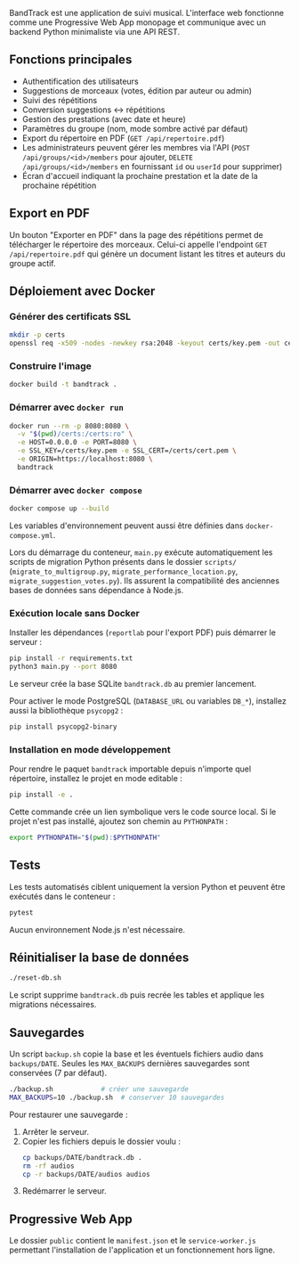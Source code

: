 BandTrack est une application de suivi musical. L'interface web fonctionne
comme une Progressive Web App monopage et communique avec un backend Python
minimaliste via une API REST.

## Fonctions principales

- Authentification des utilisateurs
- Suggestions de morceaux (votes, édition par auteur ou admin)
- Suivi des répétitions
- Conversion suggestions ↔ répétitions
- Gestion des prestations (avec date et heure)
- Paramètres du groupe (nom, mode sombre activé par défaut)
- Export du répertoire en PDF (`GET /api/repertoire.pdf`)
- Les administrateurs peuvent gérer les membres via l'API (`POST /api/groups/<id>/members` pour ajouter, `DELETE /api/groups/<id>/members` en fournissant `id` ou `userId` pour supprimer)
- Écran d'accueil indiquant la prochaine prestation et la date de la prochaine
  répétition

## Export en PDF

Un bouton "Exporter en PDF" dans la page des répétitions permet de télécharger le
répertoire des morceaux. Celui-ci appelle l'endpoint `GET /api/repertoire.pdf`
qui génère un document listant les titres et auteurs du groupe actif.

## Déploiement avec Docker

### Générer des certificats SSL

```bash
mkdir -p certs
openssl req -x509 -nodes -newkey rsa:2048 -keyout certs/key.pem -out certs/cert.pem -subj "/CN=localhost"
```

### Construire l'image

```bash
docker build -t bandtrack .
```

### Démarrer avec `docker run`

```bash
docker run --rm -p 8080:8080 \
  -v "$(pwd)/certs:/certs:ro" \
  -e HOST=0.0.0.0 -e PORT=8080 \
  -e SSL_KEY=/certs/key.pem -e SSL_CERT=/certs/cert.pem \
  -e ORIGIN=https://localhost:8080 \
  bandtrack
```

### Démarrer avec `docker compose`

```bash
docker compose up --build
```

Les variables d'environnement peuvent aussi être définies dans `docker-compose.yml`.

Lors du démarrage du conteneur, `main.py` exécute automatiquement les
scripts de migration Python présents dans le dossier `scripts/`
(`migrate_to_multigroup.py`, `migrate_performance_location.py`,
`migrate_suggestion_votes.py`). Ils assurent la compatibilité des anciennes
bases de données sans dépendance à Node.js.

### Exécution locale sans Docker

Installer les dépendances (``reportlab`` pour l'export PDF) puis démarrer le serveur :

```bash
pip install -r requirements.txt
python3 main.py --port 8080
```

Le serveur crée la base SQLite `bandtrack.db` au premier lancement.

Pour activer le mode PostgreSQL (`DATABASE_URL` ou variables `DB_*`),
installez aussi la bibliothèque `psycopg2` :

```bash
pip install psycopg2-binary
```

### Installation en mode développement

Pour rendre le paquet `bandtrack` importable depuis n'importe quel
répertoire, installez le projet en mode editable :

```bash
pip install -e .
```

Cette commande crée un lien symbolique vers le code source local. Si le
projet n'est pas installé, ajoutez son chemin au `PYTHONPATH` :

```bash
export PYTHONPATH="$(pwd):$PYTHONPATH"
```

## Tests

Les tests automatisés ciblent uniquement la version Python et peuvent être exécutés dans le conteneur :

```bash
pytest
```

Aucun environnement Node.js n'est nécessaire.

## Réinitialiser la base de données

```bash
./reset-db.sh
```

Le script supprime `bandtrack.db` puis recrée les tables et applique les
migrations nécessaires.

## Sauvegardes

Un script `backup.sh` copie la base et les éventuels fichiers audio dans
`backups/DATE`. Seules les `MAX_BACKUPS` dernières sauvegardes sont conservées
(7 par défaut).

```bash
./backup.sh            # créer une sauvegarde
MAX_BACKUPS=10 ./backup.sh  # conserver 10 sauvegardes
```

Pour restaurer une sauvegarde :

1. Arrêter le serveur.
2. Copier les fichiers depuis le dossier voulu :
   ```bash
   cp backups/DATE/bandtrack.db .
   rm -rf audios
   cp -r backups/DATE/audios audios
   ```
3. Redémarrer le serveur.

## Progressive Web App

Le dossier `public` contient le `manifest.json` et le `service-worker.js`
permettant l'installation de l'application et un fonctionnement hors ligne.


